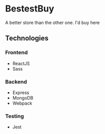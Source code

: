 # BestestBuy
A better store than the other one. I'd buy here

## Technologies

### Frontend
- ReactJS
- Sass

### Backend
- Express
- MongoDB
- Webpack

### Testing
- Jest
